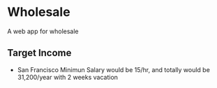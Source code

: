 # Wholesale
A web app for wholesale

## Target Income
* San Francisco Minimun Salary would be 15/hr, and totally would be 31,200/year with 2 weeks vacation
